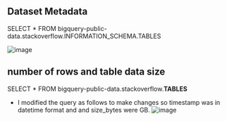 ## Dataset Metadata

SELECT *
FROM bigquery-public-data.stackoverflow.INFORMATION_SCHEMA.TABLES

![image](https://github.com/sundas586/bigquery_intro/assets/33677647/ebc144ee-ddd5-43fd-ba87-361451c26049)

## number of rows and table data size

SELECT *
FROM bigquery-public-data.stackoverflow.__TABLES__

- I modified the query as follows to make changes so timestamp was in datetime format and and size_bytes were GB.
![image](https://github.com/sundas586/introduction_to_bigquery/assets/33677647/0d5c8c08-0108-4fe2-b992-dd62b574efa9)




